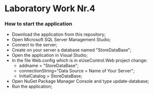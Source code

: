 # Laboratory Work Nr.4
### How to start the application
* Download the application from this repository;
* Open Microsoft SQL Server Management Studio;
* Connect to the server;
* Create on your server a database named "StoreDataBase";
* Open the application in Visual Studio;
* In the file Web.config which is in eUseControl.Web project change:
  * addname = "StoreDataBase";
  * connectionString="Data Source = Name of Your Server";
  * InitialCatalog = StoreDataBase;
* Open NuGet Package Manager Console and type update-database;
* Run the application;
